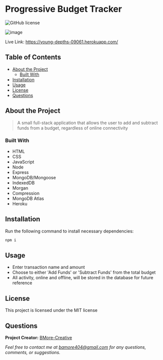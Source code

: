 # Progressive Budget Tracker
  ![GitHub license](https://img.shields.io/badge/license-MIT-blue.svg) 

![image](https://user-images.githubusercontent.com/80925456/140035583-db98cab2-9271-4718-8dba-629d4cbaebbc.png)

Live Link: https://young-depths-09061.herokuapp.com/

## Table of Contents

- [About the Project](#about-the-project)
  - [Built With](#built-with) 
- [Installation](#installation)
- [Usage](#usage)
- [License](#license)
- [Questions](#questions)

## About the Project

>A small full-stack application that allows the user to add and subtract funds from a budget, regardless of online connectivity

### Built With
- HTML 
- CSS 
- JavaScript 
- Node 
- Express 
- MongoDB/Mongoose 
- IndexedDB 
- Morgan 
- Compression 
- MongoDB Atlas 
- Heroku

## Installation

Run the following command to install necessary dependencies:

```javascript
npm i
```

## Usage

- Enter transaction name and amount 
- Choose to either 'Add Funds' or 'Subtract Funds' from the total budget 
- All activity, online and offline, will be stored in the database for future reference

## License

This project is licensed under the MIT license

## Questions

**Project Creator:** [BMore-Creative](https://github.com/BMore-Creative)

*Feel free to contact me at bamore404@gmail.com for any questions, comments, or suggestions.*
